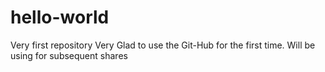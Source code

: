 # hello-world
Very first repository
Very Glad to use the Git-Hub for the first time.
Will be using for subsequent shares
